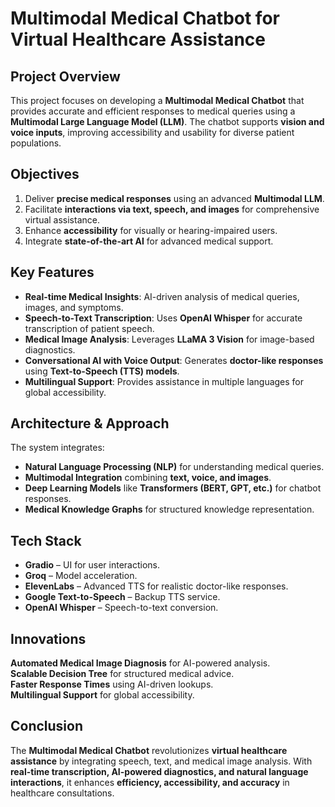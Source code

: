 
# **Multimodal Medical Chatbot for Virtual Healthcare Assistance**

## **Project Overview**
This project focuses on developing a **Multimodal Medical Chatbot** that provides accurate and efficient responses to medical queries using a **Multimodal Large Language Model (LLM)**. The chatbot supports **vision and voice inputs**, improving accessibility and usability for diverse patient populations.

## **Objectives**
1. Deliver **precise medical responses** using an advanced **Multimodal LLM**.
2. Facilitate **interactions via text, speech, and images** for comprehensive virtual assistance.
3. Enhance **accessibility** for visually or hearing-impaired users.
4. Integrate **state-of-the-art AI** for advanced medical support.

## **Key Features**
- **Real-time Medical Insights**: AI-driven analysis of medical queries, images, and symptoms.
- **Speech-to-Text Transcription**: Uses **OpenAI Whisper** for accurate transcription of patient speech.
- **Medical Image Analysis**: Leverages **LLaMA 3 Vision** for image-based diagnostics.
- **Conversational AI with Voice Output**: Generates **doctor-like responses** using **Text-to-Speech (TTS) models**.
- **Multilingual Support**: Provides assistance in multiple languages for global accessibility.

## **Architecture & Approach**
The system integrates:
- **Natural Language Processing (NLP)** for understanding medical queries.
- **Multimodal Integration** combining **text, voice, and images**.
- **Deep Learning Models** like **Transformers (BERT, GPT, etc.)** for chatbot responses.
- **Medical Knowledge Graphs** for structured knowledge representation.

## **Tech Stack**
- **Gradio** – UI for user interactions.
- **Groq** – Model acceleration.
- **ElevenLabs** – Advanced TTS for realistic doctor-like responses.
- **Google Text-to-Speech** – Backup TTS service.
- **OpenAI Whisper** – Speech-to-text conversion.

## **Innovations**
 **Automated Medical Image Diagnosis** for AI-powered analysis.  
 **Scalable Decision Tree** for structured medical advice.  
 **Faster Response Times** using AI-driven lookups.  
 **Multilingual Support** for global accessibility.  

## **Conclusion**
The **Multimodal Medical Chatbot** revolutionizes **virtual healthcare assistance** by integrating speech, text, and medical image analysis. With **real-time transcription, AI-powered diagnostics, and natural language interactions**, it enhances **efficiency, accessibility, and accuracy** in healthcare consultations.

